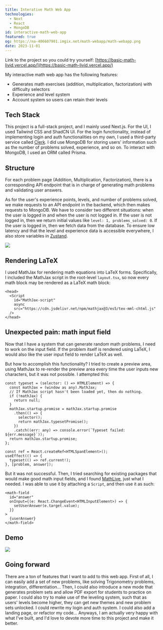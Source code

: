 ```yaml
---
title: Interative Math Web App
technologies:
  - Next
  - React
  - MongoDB
id: interactive-math-web-app
featured: true
og: https://na-406607901.imgix.net/math-webapp/math-webapp.png
date: 2023-11-01
---
```


Link to the project so you could try yourself: [https://basic-math-livid.vercel.app/](https://basic-math-livid.vercel.app/)

My interactive math web app has the following features:

- Generates math exercises (addition, multiplication, factorization) with difficulty selectors
- Experience and level system
- Account system so users can retain their levels

## Tech Stack

This project is a full-stack project, and I mainly used Next.js. For the UI, I used Tailwind CSS and ShadCN UI. For the login functionality, instead of implementing login and auth functionalities on my own, I used a third-party service called [Clerk](https://clerk.com/). I did use MongoDB for storing users' information such as the number of problems solved, experience, and so on. To interact with MongoDB, I used an ORM called Prisma.

## Structure

For each problem page (Addition, Multiplication, Factorization), there is a corresponding API endpoint that is in charge of generating math problems and validating user answers.

As for the user's experience points, levels, and number of problems solved, we make requests to an API endpoint in the backend, which then makes requests to MongoDB. We have to consider two different situations: when the user is logged in and when the user is not logged in. If the user is not logged in, then we return initial values like `level: 1, problems_solved: 0`. If the user is logged in, then we fetch data from the database. To ensure low latency and that the level and experience data is accessible everywhere, I also store variables in [Zustand](https://github.com/pmndrs/zustand).

![](https://na-406607901.imgix.net/math-webapp/structure.png)

## Rendering LaTeX

I used MathJax for rendering math equations into LaTeX forms. Specifically, I included the MathJax script in the root-level `layout.tsx`, so now every math block may be rendered as a LaTeX math block:

```tsx
<head>
  <Script
    id="MathJax-script"
    async
    src="https://cdn.jsdelivr.net/npm/mathjax@3/es5/tex-mml-chtml.js"
  />
</head>
```

## Unexpected pain: math input field

Now that I have a system that can generate random math problems, I need to work on the input field. If the problem itself is rendered using LaTeX, I would also like the user input field to render LaTeX as well.

But how to accomplish this functionality? I tried to create a preview area, using MathJax to re-render the preview area every time the user inputs new characters, but it was not possible. I attempted this:

```tsx
const typeset = (selector: () => HTMLElement) => {
  const mathJax = (window as any).MathJax;
  // If MathJax script hasn't been loaded yet, then do nothing.
  if (!mathJax) {
    return null;
  }
  mathJax.startup.promise = mathJax.startup.promise
    .then(() => {
      selector();
      return mathJax.typesetPromise();
    })
    .catch((err: any) => console.error(`Typeset failed: ${err.message}`));
  return mathJax.startup.promise;
};

const ref = React.createRef<HTMLSpanElement>();
useEffect(() => {
  typeset(() => ref.current!);
}, [problem, answer]);
```

But it was not successful. Then, I tried searching for existing packages that would make good math input fields, and I found [MathLive](https://www.npmjs.com/package/mathlive), just what I needed. I was able to use it by attaching a `Script`, and then use it as such:

```tsx
<math-field
  id="answer"
  onInput={(e: React.ChangeEvent<HTMLInputElement>) => {
    setUserAnswer(e.target.value);
  }}
>
  {userAnswer}
</math-field>
```

## Demo

![](https://na-406607901.imgix.net/math-webapp/math-web-app-demo.png)

## Going forward

There are a ton of features that I want to add to this web app. First of all, I can easily add a set of new problems, like solving Trigonometry problems, integration, differentiation... Then, I could also introduce a new mode that generates problem sets and allow PDF export for students to practice on paper. I could also try to make use of the leveling system, such that as users' levels become higher, they can get new themes and new problem sets unlocked. I could rewrite my login and auth system. I could also add a landing page, or refactor my code... Anyways, I am actually very happy with what I've built, and I'd love to devote more time to this project and make it better.
